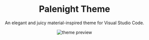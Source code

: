<div align="center">

# Palenight Theme

An elegant and juicy material-inspired theme for Visual Studio Code.



![theme preview](https://github.com/thesunilbagde/sublime-palenight-theme/blob/main/Palenight-Theme.png)

</div>
